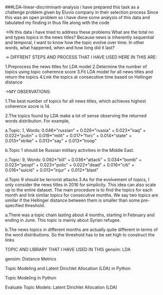 ###LDA-linear-discriminant-analysis
i have prepared this task as a challenge problem given by Eluvio company in their selection process
Since this was an open problem so i have done some analysis of this data and tabulated my finding in thus file along with the code 

->IN this data i have tried to address these problems
What are the total no and types topics in the news titles?
Because news is inherently sequential and temporal, I want to know how the topic evolve over time. In other words, what happened, when and how long did it last?

-> DIFFRENT STEPS AND PROCESS THAT I HAVE USED HERE IN THIS ARE:

1.Preprocess the news titles for LDA model
2.Determine the number of topics using topic coherence score
3.Fit LDA model for all news titles and return the topics
4.Link the topics at consecutive time based on Hellinger distance

->MY OBSERVATIONS:

1.The best number of topics for all news titles, which achieves highest coherence socre is 14.

2.The topics found by LDA make a lot of sense observing the returned words distribution. For example,

  a.Topic: 1, Words: 0.046*"russian" + 0.026*"russia" + 0.023*"iraq" + 0.022*"putin" + 0.019*"milit" + 0.017*"forc" + 0.014*"state" + 0.013*"strike" + 0.013*"say" + 0.013*"troop"

  b.Topic 1 should be Russian military activities in the Middle East.

  c.Topic: 9, Words: 0.092*"kill" + 0.036*"attack" + 0.034*"bomb" + 0.023*"peopl" + 0.023*"polic" + 0.022*"dead" + 0.016*"citi" + 0.016*"suicid" + 0.013*"injur" + 0.012*"blast"

  d.Topic 9 should be terrorist attacks
3.As for the evolvement of topics, I only consider the news titles in 2016 for simplicity. This idea can also scale up to the entire dataset. The main procedure is to find the topics for each month and link similar topics for consecutive months. We say two topics are similar if the Hellinger distance between them is smaller than some pre-specified threshold.

  a.There was a topic chain lasting about 4 months, starting in February and ending in June. This topic is mainly about Syrian refugee.

  b.The news topics in different months are actually quite different in terms of the word distributions. So the threshold has to be set high to construct the links
 
 TOPIC  AND LIBRARY THAT I HAVE USED IN THIS 
gensim: LDA

gensim: Distance Metrics

Topic Modeling and Latent Dirichlet Allocation (LDA) in Python

Topic Modeling in Python

Evaluate Topic Models: Latent Dirichlet Allocation (LDA)


